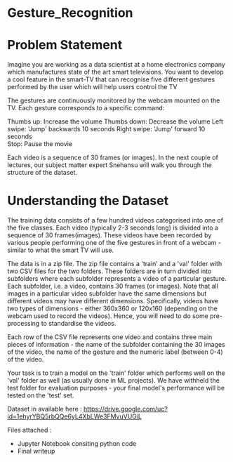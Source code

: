 # Gesture_Recognition

# Problem Statement

Imagine you are working as a data scientist at a home electronics company which manufactures state of the art smart televisions. You want to develop a cool feature in the smart-TV that can recognise five different gestures performed by the user which will help users control the TV 

The gestures are continuously monitored by the webcam mounted on the TV. Each gesture corresponds to a specific command:

Thumbs up:  Increase the volume
Thumbs down: Decrease the volume
Left swipe: 'Jump' backwards 10 seconds
Right swipe: 'Jump' forward 10 seconds  
Stop: Pause the movie
 

Each video is a sequence of 30 frames (or images). In the next couple of lectures, our subject matter expert Snehansu will walk you through the structure of the dataset.

# Understanding the Dataset

The training data consists of a few hundred videos categorised into one of the five classes. Each video (typically 2-3 seconds long) is divided into a sequence of 30 frames(images). These videos have been recorded by various people performing one of the five gestures in front of a webcam - similar to what the smart TV will use. 

The data is in a zip file. The zip file contains a 'train' and a 'val' folder with two CSV files for the two folders. These folders are in turn divided into subfolders where each subfolder represents a video of a particular gesture. Each subfolder, i.e. a video, contains 30 frames (or images). Note that all images in a particular video subfolder have the same dimensions but different videos may have different dimensions. Specifically, videos have two types of dimensions - either 360x360 or 120x160 (depending on the webcam used to record the videos). Hence, you will need to do some pre-processing to standardise the videos. 

Each row of the CSV file represents one video and contains three main pieces of information - the name of the subfolder containing the 30 images of the video, the name of the gesture and the numeric label (between 0-4) of the video.

Your task is to train a model on the 'train' folder which performs well on the 'val' folder as well (as usually done in ML projects). We have withheld the test folder for evaluation purposes - your final model's performance will be tested on the 'test' set.

Dataset in available here :  https://drive.google.com/uc?id=1ehyrYBQ5rbQQe6yL4XbLWe3FMvuVUGiL

Files attached : 
- Jupyter Notebook consiting python code
- Final writeup
